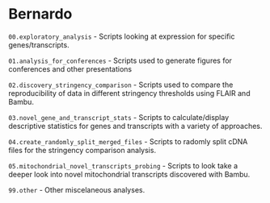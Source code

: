 # Bernardo

`00.exploratory_analysis` - Scripts looking at expression for specific genes/transcripts.

`01.analysis_for_conferences` - Scripts used to generate figures for conferences and other presentations

`02.discovery_stringency_comparison` - Scripts used to compare the reproducibility of data in different stringency thresholds using FLAIR and Bambu.

`03.novel_gene_and_transcript_stats` - Scripts to calculate/display descriptive statistics for genes and transcripts with a variety of approaches.

`04.create_randomly_split_merged_files` - Scripts to radomly split cDNA files for the stringency comparison analysis.

`05.mitochondrial_novel_transcripts_probing` - Scripts to look take a deeper look into novel mitochondrial transcripts discovered with Bambu.

`99.other` - Other miscelaneous analyses.
